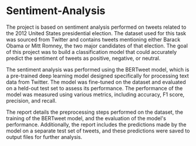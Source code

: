 # Sentiment-Analysis

The project is based on sentiment analysis performed on tweets related to the 2012 United States presidential election. The dataset used for this task was sourced from Twitter and contains tweets mentioning either Barack Obama or Mitt Romney, the two major candidates of that election. The goal of this project was to build a classification model that could accurately predict the sentiment of tweets as positive, negative, or neutral.

The sentiment analysis was performed using the BERTweet model, which is a pre-trained deep learning model designed specifically for processing text data from Twitter. The model was fine-tuned on the dataset and evaluated on a held-out test set to assess its performance. The performance of the model was measured using various metrics, including accuracy, F1 score, precision, and recall.

The report details the preprocessing steps performed on the dataset, the training of the BERTweet model, and the evaluation of the model's performance. Additionally, the report includes the predictions made by the model on a separate test set of tweets, and these predictions were saved to output files for further analysis.
